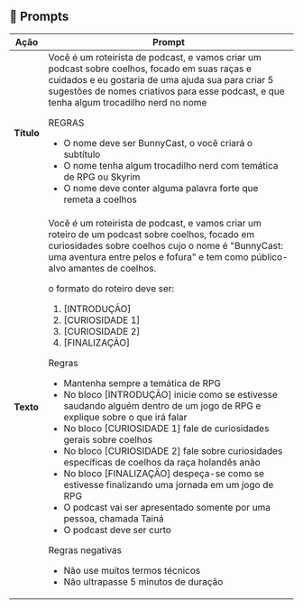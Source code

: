 ## 🧠 Prompts

<table align="center">
  <thead>
    <th>Ação</th>
    <th>Prompt</th>
  </thead>
  <tbody>
    <tr>
      <td><b>Título</b></td>
      <td>
        Você é um roteirista de podcast, e vamos criar um podcast sobre coelhos, focado em suas raças e cuidados e eu gostaria de uma ajuda sua para criar 5 sugestões de nomes criativos para esse podcast, e que tenha algum trocadilho nerd no nome<br>
        <p>REGRAS</p>
        <ul>
            <li>O nome deve ser BunnyCast, o você criará o subtítulo</li>
            <li>O nome tenha algum trocadilho nerd com temática de RPG ou Skyrim</li>
            <li>O nome deve conter alguma palavra forte que remeta a coelhos</li>
        </ul>
      </td>
    </tr>
    <tr>
      <td><b>Texto</b></td>
      <td>
        Você é um roteirista de podcast, e vamos criar um roteiro de um podcast sobre coelhos, focado em curiosidades sobre coelhos cujo o nome é "BunnyCast: uma aventura entre pelos e fofura" e tem como público-alvo amantes de coelhos.<br>
        <p>o formato do roteiro deve ser:</p>
        <ol>
            <li>[INTRODUÇÃO]</li>
            <li>[CURIOSIDADE 1]</li>
            <li>[CURIOSIDADE 2]</li>
            <li>[FINALIZAÇÃO]</li>
        </ol>
        <p>Regras</p>
        <ul>
            <li>Mantenha sempre a temática de RPG</li>
            <li>No bloco [INTRODUÇÃO] inicie como se estivesse saudando alguém dentro de um jogo de RPG e explique sobre o que irá falar</li>
            <li>No bloco [CURIOSIDADE 1] fale de curiosidades gerais sobre coelhos</li>
            <li>No bloco [CURIOSIDADE 2] fale sobre curiosidades específicas de coelhos da raça holandês anão</li>
            <li>No bloco [FINALIZAÇÃO] despeça-se como se estivesse finalizando uma jornada em um jogo de RPG</li>
            <li>O podcast vai ser apresentado somente por uma pessoa, chamada Tainá</li>
            <li>O podcast deve ser curto</li>
        </ul>
        <p>Regras negativas</p>
        <ul>
            <li>Não use muitos termos técnicos</li>
            <li>Não ultrapasse 5 minutos de duração</li>
        </ul>
      </td>
    </tr>
  </tbody>
</table>